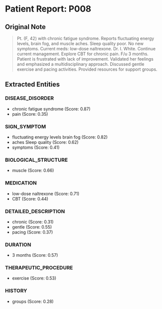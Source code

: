 # Patient Report: P008

## Original Note

> Pt. (F, 42) with chronic fatigue syndrome. Reports fluctuating energy levels, brain fog, and muscle aches. Sleep quality poor. No new symptoms. Current meds: low-dose naltrexone. Dr. I. White. Continue current management. Explore CBT for chronic pain. F/u 3 months. Patient is frustrated with lack of improvement. Validated her feelings and emphasized a multidisciplinary approach. Discussed gentle exercise and pacing activities. Provided resources for support groups.

## Extracted Entities

### DISEASE_DISORDER

- chronic fatigue syndrome (Score: 0.87)
- pain (Score: 0.35)

### SIGN_SYMPTOM

- fluctuating energy levels brain fog (Score: 0.82)
- aches Sleep quality (Score: 0.62)
- symptoms (Score: 0.41)

### BIOLOGICAL_STRUCTURE

- muscle (Score: 0.66)

### MEDICATION

- low-dose naltrexone (Score: 0.71)
- CBT (Score: 0.44)

### DETAILED_DESCRIPTION

- chronic (Score: 0.31)
- gentle (Score: 0.55)
- pacing (Score: 0.37)

### DURATION

- 3 months (Score: 0.57)

### THERAPEUTIC_PROCEDURE

- exercise (Score: 0.53)

### HISTORY

- groups (Score: 0.28)

